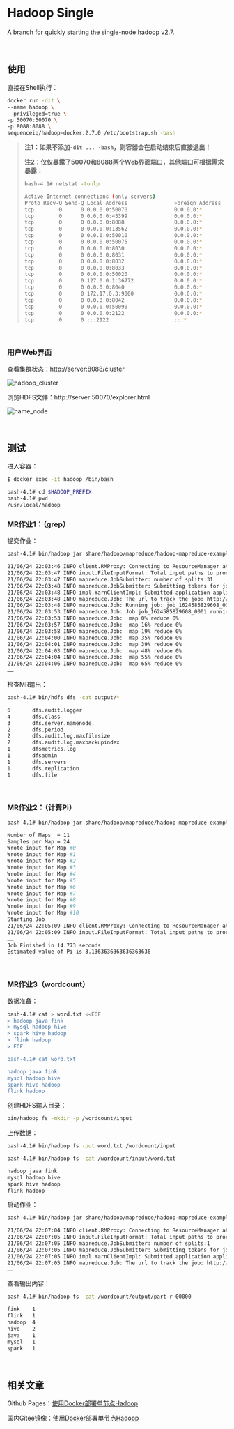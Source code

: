 # **Hadoop Single**

A branch for quickly starting the single-node hadoop v2.7.

<br/>

## **使用**

直接在Shell执行：

```bash
docker run -dit \
--name hadoop \
--privileged=true \
-p 50070:50070 \
-p 8088:8088 \
sequenceiq/hadoop-docker:2.7.0 /etc/bootstrap.sh -bash
```

>   **注1：如果不添加`-dit ... -bash`，则容器会在启动结束后直接退出！**
>
>   **注2：仅仅暴露了50070和8088两个Web界面端口，其他端口可根据需求暴露：**
>
>   ```bash
>   bash-4.1# netstat -tunlp
>   
>   Active Internet connections (only servers)
>   Proto Recv-Q Send-Q Local Address               Foreign Address             State       PID/Program name   
>   tcp        0      0 0.0.0.0:50070               0.0.0.0:*                   LISTEN      138/java            
>   tcp        0      0 0.0.0.0:45399               0.0.0.0:*                   LISTEN      737/java            
>   tcp        0      0 0.0.0.0:8088                0.0.0.0:*                   LISTEN      606/java            
>   tcp        0      0 0.0.0.0:13562               0.0.0.0:*                   LISTEN      737/java            
>   tcp        0      0 0.0.0.0:50010               0.0.0.0:*                   LISTEN      264/java            
>   tcp        0      0 0.0.0.0:50075               0.0.0.0:*                   LISTEN      264/java            
>   tcp        0      0 0.0.0.0:8030                0.0.0.0:*                   LISTEN      606/java            
>   tcp        0      0 0.0.0.0:8031                0.0.0.0:*                   LISTEN      606/java            
>   tcp        0      0 0.0.0.0:8032                0.0.0.0:*                   LISTEN      606/java            
>   tcp        0      0 0.0.0.0:8033                0.0.0.0:*                   LISTEN      606/java            
>   tcp        0      0 0.0.0.0:50020               0.0.0.0:*                   LISTEN      264/java            
>   tcp        0      0 127.0.0.1:36772             0.0.0.0:*                   LISTEN      264/java            
>   tcp        0      0 0.0.0.0:8040                0.0.0.0:*                   LISTEN      737/java            
>   tcp        0      0 172.17.0.3:9000             0.0.0.0:*                   LISTEN      138/java            
>   tcp        0      0 0.0.0.0:8042                0.0.0.0:*                   LISTEN      737/java            
>   tcp        0      0 0.0.0.0:50090               0.0.0.0:*                   LISTEN      436/java            
>   tcp        0      0 0.0.0.0:2122                0.0.0.0:*                   LISTEN      28/sshd             
>   tcp        0      0 :::2122                     :::*                        LISTEN      28/sshd
>   ```
>
>   

<br/>

### **用户Web界面**

查看集群状态：http://server:8088/cluster

![hadoop_cluster](https://cdn.jsdelivr.net/gh/jasonkayzk/docker_repo@hadoop-v2.7-single/images/hadoop_cluster.png)

浏览HDFS文件：http://server:50070/explorer.html

![name_node](https://cdn.jsdelivr.net/gh/jasonkayzk/docker_repo@hadoop-v2.7-single/images/name_node.png)

<br/>

## **测试**

进入容器：

```bash
$ docker exec -it hadoop /bin/bash

bash-4.1# cd $HADOOP_PREFIX
bash-4.1# pwd
/usr/local/hadoop
```

### **MR作业1：（grep）**

提交作业：

```bash
bash-4.1# bin/hadoop jar share/hadoop/mapreduce/hadoop-mapreduce-examples-2.7.0.jar grep input output 'dfs[a-z.]+'

21/06/24 22:03:46 INFO client.RMProxy: Connecting to ResourceManager at /0.0.0.0:8032
21/06/24 22:03:47 INFO input.FileInputFormat: Total input paths to process : 31
21/06/24 22:03:47 INFO mapreduce.JobSubmitter: number of splits:31
21/06/24 22:03:48 INFO mapreduce.JobSubmitter: Submitting tokens for job: job_1624585829608_0001
21/06/24 22:03:48 INFO impl.YarnClientImpl: Submitted application application_1624585829608_0001
21/06/24 22:03:48 INFO mapreduce.Job: The url to track the job: http://9e97f02ea23b:8088/proxy/application_1624585829608_0001/
21/06/24 22:03:48 INFO mapreduce.Job: Running job: job_1624585829608_0001
21/06/24 22:03:53 INFO mapreduce.Job: Job job_1624585829608_0001 running in uber mode : false
21/06/24 22:03:53 INFO mapreduce.Job:  map 0% reduce 0%
21/06/24 22:03:57 INFO mapreduce.Job:  map 16% reduce 0%
21/06/24 22:03:58 INFO mapreduce.Job:  map 19% reduce 0%
21/06/24 22:04:00 INFO mapreduce.Job:  map 35% reduce 0%
21/06/24 22:04:01 INFO mapreduce.Job:  map 39% reduce 0%
21/06/24 22:04:03 INFO mapreduce.Job:  map 48% reduce 0%
21/06/24 22:04:04 INFO mapreduce.Job:  map 55% reduce 0%
21/06/24 22:04:06 INFO mapreduce.Job:  map 65% reduce 0%
……
```

检查MR输出：

```bash
bash-4.1# bin/hdfs dfs -cat output/*

6       dfs.audit.logger
4       dfs.class
3       dfs.server.namenode.
2       dfs.period
2       dfs.audit.log.maxfilesize
2       dfs.audit.log.maxbackupindex
1       dfsmetrics.log
1       dfsadmin
1       dfs.servers
1       dfs.replication
1       dfs.file
```

<br/>

### **MR作业2：（计算Pi）**


```bash
bash-4.1# bin/hadoop jar share/hadoop/mapreduce/hadoop-mapreduce-examples-2.7.0.jar pi 11 24

Number of Maps  = 11
Samples per Map = 24
Wrote input for Map #0
Wrote input for Map #1
Wrote input for Map #2
Wrote input for Map #3
Wrote input for Map #4
Wrote input for Map #5
Wrote input for Map #6
Wrote input for Map #7
Wrote input for Map #8
Wrote input for Map #9
Wrote input for Map #10
Starting Job
21/06/24 22:05:09 INFO client.RMProxy: Connecting to ResourceManager at /0.0.0.0:8032
21/06/24 22:05:09 INFO input.FileInputFormat: Total input paths to process : 11
……
Job Finished in 14.773 seconds
Estimated value of Pi is 3.1363636363636363636
```

<br/>

### **MR作业3（wordcount）**

数据准备：


```bash
bash-4.1# cat > word.txt <<EOF
> hadoop java fink
> mysql hadoop hive
> spark hive hadoop
> flink hadoop
> EOF

bash-4.1# cat word.txt 

hadoop java fink
mysql hadoop hive
spark hive hadoop
flink hadoop
```

创建HDFS输入目录：


```bash
bin/hadoop fs -mkdir -p /wordcount/input
```

上传数据：

```bash
bash-4.1# bin/hadoop fs -put word.txt /wordcount/input

bash-4.1# bin/hadoop fs -cat /wordcount/input/word.txt

hadoop java fink
mysql hadoop hive
spark hive hadoop
flink hadoop
```

启动作业：

```bash
bash-4.1# bin/hadoop jar share/hadoop/mapreduce/hadoop-mapreduce-examples-2.7.0.jar wordcount /wordcount/input /wordcount/output

21/06/24 22:07:04 INFO client.RMProxy: Connecting to ResourceManager at /0.0.0.0:8032
21/06/24 22:07:05 INFO input.FileInputFormat: Total input paths to process : 1
21/06/24 22:07:05 INFO mapreduce.JobSubmitter: number of splits:1
21/06/24 22:07:05 INFO mapreduce.JobSubmitter: Submitting tokens for job: job_1624585829608_0004
21/06/24 22:07:05 INFO impl.YarnClientImpl: Submitted application application_1624585829608_0004
21/06/24 22:07:05 INFO mapreduce.Job: The url to track the job: http://9e97f02ea23b:8088/proxy/application_1624585829608_0004/
……
```

查看输出内容：

```bash
bash-4.1# bin/hadoop fs -cat /wordcount/output/part-r-00000

fink    1
flink   1
hadoop  4
hive    2
java    1
mysql   1
spark   1
```

<br/>

## 相关文章

Github Pages：[使用Docker部署单节点Hadoop](https://jasonkayzk.github.io/2021/06/25/使用Docker部署单节点Hadoop/)

国内Gitee镜像：[使用Docker部署单节点Hadoop](https://jasonkay.gitee.io/2021/06/25/使用Docker部署单节点Hadoop/)

